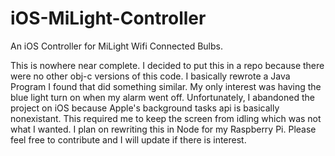 # iOS-MiLight-Controller
An iOS Controller for MiLight Wifi Connected Bulbs. 


This is nowhere near complete. I decided to put this in a repo because there were no other obj-c versions of this code. I basically rewrote a Java Program I found that did something similar. My only interest was having the blue light turn on when my alarm went off. Unfortunately, I abandoned the project on iOS because Apple's background tasks api is basically nonexistant. This required me to keep the screen from idling which was not what I wanted. I plan on rewriting this in Node for my Raspberry Pi. Please feel free to contribute and I will update if there is interest. 
